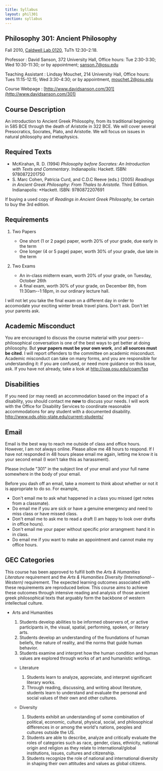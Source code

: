 ```yaml
---
title: Syllabus
layout: phil301
section: syllabus
---
```


## Philosophy 301: Ancient Philosophy ##

Fall 2010, [Caldwell Lab 0120](http://www.osu.edu/map/building.php?building=026), TuTh 12:30–2:18.

Professor
:	David Sanson, 372 University Hall, Office hours: Tue 2:30-3:30; Wed 10:30-11:30; or by appointment; sanson.7@osu.edu

Teaching Assistant
:	Lindsay Mouchet, 214 University Hall, Office hours: Tues 11:15-12:15; Wed 3:30-4:30; or by appointment, mouchet.2@osu.edu

Course Webpage
:	[http://www.davidsanson.com/301](http://www.davidsanson.com/301)

## Course Description ##

An introduction to Ancient Greek Philosophy, from its traditional beginning in 585 BCE through the death of Aristotle in 322 BCE. We will cover several Presocratics, Socrates, Plato, and Aristotle. We will focus on issues in natural philosophy and metaphysics.

## Required Texts ##

+ McKirahan, R. D. (1994) *Philosophy before Socrates: An Introduction with Texts and Commentary*. Indianapolis: Hackett. ISBN: 9780872201750
+ S. Marc Cohen, Patricia Curd, and C.D.C Reeve (eds.) (2005) *Readings in Ancient Greek Philosophy: From Thales to Aristotle.* Third Edition. Indianapolis: *Hackett. ISBN: 9780872207691

If buying a used copy of *Readings in Ancient Greek Philosophy*, be certain to buy the 3rd edition.

## Requirements ##

1. Two Papers
    +   One short (1 or 2 page) paper, worth 20% of your grade, due early in the term
    +   One longer (4 or 5 page) paper, worth 30% of your grade, due late in the term

2. Two Exams
    +   An in-class midterm exam, worth 20% of your grade, on Tuesday, October 26th
    +   A final exam, worth 30% of your grade, on December 8th, from 11:30am--1:18pm, in our ordinary lecture hall.

I will not let you take the final exam on a different day in order to accomodate your exciting winter break travel plans. Don't ask. Don't let your parents ask.

## Academic Misconduct  ##

You are encouraged to discuss the course material with your peers--philosophical conversation is one of the best ways to get better at doing philosophy. But **your papers must be your own work**, and **all sources must be cited**. I will report offenders to the committee on academic misconduct. Academic misconduct can take on many forms, and you are responsible for understanding it: if you are confused, or need more guidance on this issue, ask. If you have not already, take a look at <http://oaa.osu.edu/coam/faq>

## Disabilities ##

If you need (or may need) an accommodation based on the impact of a disability, you should contact me **now** to discuss your needs. I will work with the Office for Disability Services to coordinate reasonable accommodations for any student with a documented disability. <http://www.ods.ohio-state.edu/current-students/>

## Email ##

Email is the best way to reach me outside of class and office hours. However, I am not always online. Please allow me 48 hours to respond. If I have not responded in 48 hours please email me again, letting me know it is your second email (I won't take this as harassment). 

Please include "301" in the subject line of your email and your full name somewhere in the body of your email.

Before you dash off an email, take a moment to think about whether or not it is appropriate to do so. For example,

+   Don't email me to ask what happened in a class you missed (get notes from a classmate). 
+   Do email me if you are sick or have a genuine emergency and need to miss class or have missed class.
+   Don't email me to ask me to read a draft (I am happy to look over drafts in office hours). 
+   Don't email me your paper without specific prior arrangment: hand it in in class.
+   Do email me if you want to make an appointment and cannot make my office hours.

## GEC Categories ##

This course has been approved to fulfill both the *Arts & Humanities Literature* requirement and the *Arts & Humanities Diversity (International--Western)* requirement. The expected learning outcomes associated with these requirements are reproduced below. This course aims to achieve these outcomes through intensive reading and analysis of those ancient greek philosophical texts that arguably form the backbone of western intellectual culture. 

* Arts and Humanities
	1.   Students develop abilities to be informed observers of, or active participants in, the visual, spatial, performing, spoken, or literary arts.
	2.   Students develop an understanding of the foundations of human beliefs, the nature of reality, and the norms that guide human behavior.
	3.   Students examine and interpret how the human condition and human values are explored through works of art and humanistic writings.
 
	*	Literature
		1.   Students learn to analyze, appreciate, and interpret significant literary works.
		2.   Through reading, discussing, and writing about literature, students learn to understand and evaluate the personal and social values of their own and other cultures.

	*	Diversity
		1.    Students exhibit an understanding of some combination of political, economic, cultural, physical, social, and philosophical differences in or among the world's nations, peoples and cultures outside the US.
		2.    Students are able to describe, analyze and critically evaluate the roles of categories such as race, gender, class, ethnicity, national origin and religion as they relate to international/global institutions, issues, cultures and citizenship.
		3.    Students recognize the role of national and international diversity in shaping their own attitudes and values as global citizens.



